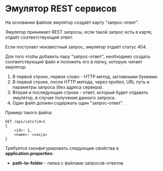 # Эмулятор REST сервисов
На основании файлов эмулятор создаёт карту "запрос-ответ".

Эмулятор принимает REST запросы, если такой запрос есть в карте, отдаёт соответствующий ответ.

Если поступает неизвестный запрос, эмулятор отдаёт статус 404.

Для того чтобы добавить пару "запрос-ответ", необходимо создать соответствующий файл и положить его в папку, которую читает эмулятор.
1) В первой строке, первое слово - HTTP метод, заглавными буквами.
2) В первой строке, после HTTP метода, через пробел, URL путь и параметры запроса (без адреса сервера).
3) Вторая и последующие строки - ответ, который будет отдавать эмулятор, в случае получения данного запроса.
4) Один файл должен содержать один "запрос-ответ".

Пример такого файла:
```` 
GET /api/cats?id=1
{
    «id»: 1,
    «name»: «vasja»
}
````

Требуется сконфигурировать следующие свойства в **application.properties**:
- **path-to-folder** - папка с файлами запросов-ответов